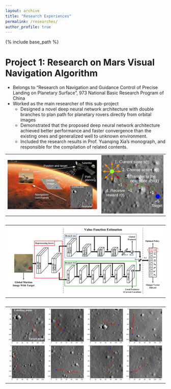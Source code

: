 ```yaml
---
layout: archive
title: "Research Experiences"
permalink: /researches/
author_profile: true
---
```


{% include base_path %}

Project 1: Research on Mars Visual Navigation Algorithm 
=======================================================
* Belongs to “Research on Navigation and Guidance Control of Precise Landing on Planetary Surface”, 973 National Basic Research Program of China
* Worked as the main researcher of this sub-project
  * Designed a novel deep neural network architecture with double branches to plan path for planetary rovers directly from orbital images
  * Demonstrated that the proposed deep neural network architecture achieved better performance and faster convergence than the existing ones and generalized well to unknown environment.
  * Included the research results in Prof. Yuanqing Xia’s monograph, and responsible for the compilation of related contents. 
<table><tr>
  <td><img src='/images/Mars/demo.png'></td>
  <td><img src='/images/Mars/pathfinding.png'></td>
</td><table>
<table><tr>
  <td><img src='/images/Mars/TNet.png'></td>
</td><table>
<table><tr>
  <td><img src='/images/Mars/Result.png'></td>
</td><table>
